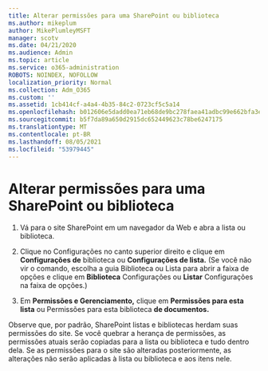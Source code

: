 ```yaml
---
title: Alterar permissões para uma SharePoint ou biblioteca
ms.author: mikeplum
author: MikePlumleyMSFT
manager: scotv
ms.date: 04/21/2020
ms.audience: Admin
ms.topic: article
ms.service: o365-administration
ROBOTS: NOINDEX, NOFOLLOW
localization_priority: Normal
ms.collection: Adm_O365
ms.custom: ''
ms.assetid: 1cb414cf-a4a4-4b35-84c2-0723cf5c5a14
ms.openlocfilehash: b012606e5dadd0ea71eb68de9bc278faea41adbc99e662bfa3eea6653548c1a8
ms.sourcegitcommit: b5f7da89a650d2915dc652449623c78be6247175
ms.translationtype: MT
ms.contentlocale: pt-BR
ms.lasthandoff: 08/05/2021
ms.locfileid: "53979445"
---
```

# <a name="change-permissions-for-a-sharepoint-list-or-library"></a>Alterar permissões para uma SharePoint ou biblioteca

1. Vá para o site SharePoint em um navegador da Web e abra a lista ou biblioteca.
    
2. Clique no Configurações no canto superior direito e clique em **Configurações de** biblioteca ou **Configurações de lista.** (Se você não vir o comando,  escolha a guia Biblioteca ou Lista para abrir a faixa de opções e clique em **Biblioteca** Configurações ou **Listar** Configurações na faixa de opções.)  
    
3. Em **Permissões e Gerenciamento,** clique em **Permissões para esta lista** ou Permissões para esta biblioteca **de documentos.**
    
Observe que, por padrão, SharePoint listas e bibliotecas herdam suas permissões do site. Se você quebrar a herança de permissões, as permissões atuais serão copiadas para a lista ou biblioteca e tudo dentro dela. Se as permissões para o site são alteradas posteriormente, as alterações não serão aplicadas à lista ou biblioteca e aos itens nele.
  

